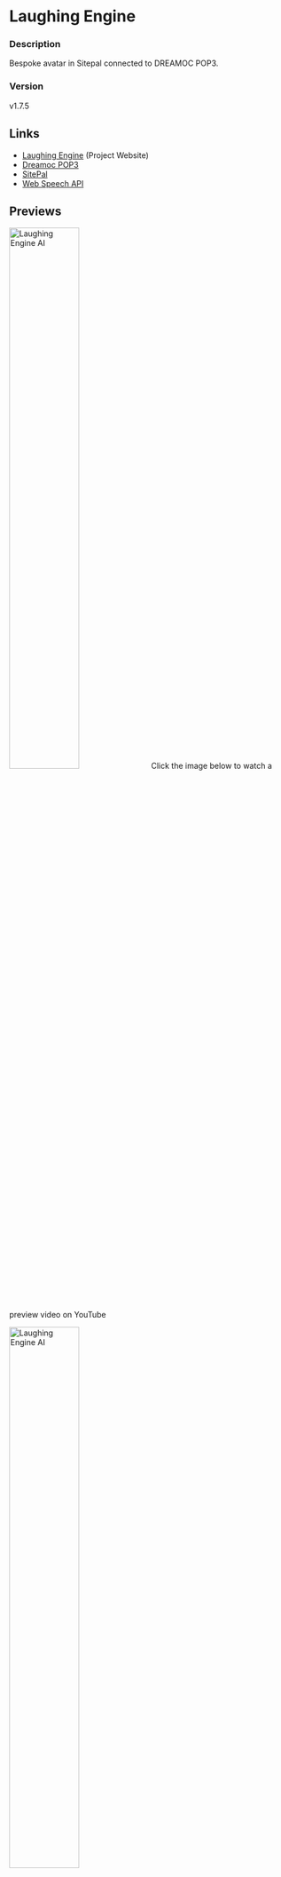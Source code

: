# Laughing Engine

### Description
Bespoke avatar in Sitepal connected to DREAMOC POP3.

### Version
v1.7.5

## Links
- [Laughing Engine](https://pradheon.github.io/laughing-engine/ "Laughing Engine") (Project Website)
- [Dreamoc POP3](https://www.realfiction.com/solutions/dreamoc-pop-3 "Dreamoc POP3")
- [SitePal](https://www.sitepal.com/ "SitePal")
- [Web Speech API](https://developer.mozilla.org/en-US/docs/Web/API/Web_Speech_API/Using_the_Web_Speech_API "Web Speech API")

## Previews
<img width="50%" alt="Laughing Engine AI" src="https://cdn.discordapp.com/attachments/730143569448403076/1009603811570098216/Screenshot_2022-08-17_162445.jpg"/>
Click the image below to watch a preview video on YouTube

<a href="http://www.youtube.com/watch?feature=player_embedded&v=UsFdgl9fI5M" target="_blank"><img src="http://img.youtube.com/vi/UsFdgl9fI5M/0.jpg" alt="Laughing Engine AI" width="50%"/></a>

## Built With
- HTML5
- CSS3
- JavaScript

## Team & Collaborators
- **Joshan Rai** ([GitHub](https://github.com/Pradheon))
- **Michael Mcginnis** ([GitHub](https://github.com/Rukosa))
- **Alexander Ochoa** ([GitHub](https://github.com/Alexander-J-Ochoa))
- **Tania Peitzker** ([LinkedIn](https://www.linkedin.com/in/taniapeitzker/?originalSubdomain=uk))
- **Darren Lee** ([LinkedIn](https://www.linkedin.com/in/darren-lee-ab1a0a2/))

## Copyright
This project is licensed under the terms of the MIT license.

